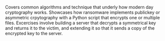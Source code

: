 Covers common algorithms and technique that underly how modern day cryptography works.
Showcases how ransomware implements publickey or asymmetric crpytography with a Python script
that encrypts one or multiple files. Excercises involve building a server that decrypts a symmetrical key
and returns it to the victim, and extending it so that it sends a copy of the encrypted key to the server.


